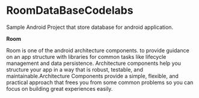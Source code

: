 # RoomDataBaseCodelabs
Sample Android Project that store database for android application.


**Room**


Room is one of the android architecture components. to provide guidance on an app structure with libraries for common tasks like lifecycle management and data persistence.
Architecture components help you structure your app in a way that is robust, testable, and maintainable.Architecture Components provide a simple, flexible, 
and practical approach that frees you from some common problems so you can focus on building great experiences easily.
